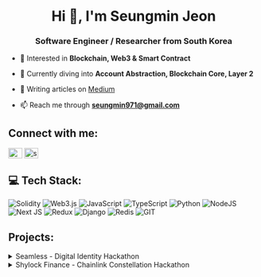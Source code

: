 <h1 align="center">Hi 👋, I'm Seungmin Jeon</h1>
<h3 align="center">Software Engineer / Researcher from South Korea</h3>

- 🔭 Interested in **Blockchain, Web3 & Smart Contract**

- 🌱 Currently diving into **Account Abstraction, Blockchain Core, Layer 2**

- 📝 Writing articles on [Medium](https://medium.com/@organmo)

- 📫 Reach me through **seungmin971@gmail.com**

<h2 align="left">Connect with me:</h2>
<p align="left">
<a href="https://twitter.com/@organ_mo" target="blank"><img align="center" src="https://raw.githubusercontent.com/rahuldkjain/github-profile-readme-generator/master/src/images/icons/Social/twitter.svg" alt="@organ_mo" height="21" width="28" /></a>
<a href="https://linkedin.com/in/seungmin-jeon-4ab159171" target="blank"><img align="center" src="https://raw.githubusercontent.com/rahuldkjain/github-profile-readme-generator/master/src/images/icons/Social/linked-in-alt.svg" alt="seungmin" height="21" width="28" /></a>
</p>

## 💻 Tech Stack:
![Solidity](https://img.shields.io/badge/Solidity-%23363636.svg?style=plastic&logo=solidity&logoColor=white) ![Web3.js](https://img.shields.io/badge/web3.js-F16822?style=plastic&logo=web3.js&logoColor=white) ![JavaScript](https://img.shields.io/badge/javascript-%23323330.svg?style=plastic&logo=javascript&logoColor=%23F7DF1E) ![TypeScript](https://img.shields.io/badge/typescript-%23007ACC.svg?style=plastic&logo=typescript&logoColor=white) ![Python](https://img.shields.io/badge/python-3670A0?style=plastic&logo=python&logoColor=ffdd54) ![NodeJS](https://img.shields.io/badge/node.js-6DA55F?style=plastic&logo=node.js&logoColor=white) ![Next JS](https://img.shields.io/badge/Next-black?style=plastic&logo=next.js&logoColor=white) ![Redux](https://img.shields.io/badge/redux-%23593d88.svg?style=plastic&logo=redux&logoColor=white) ![Django](https://img.shields.io/badge/django-%23092E20.svg?style=plastic&logo=django&logoColor=white) ![Redis](https://img.shields.io/badge/redis-%23DD0031.svg?style=plastic&logo=redis&logoColor=white) ![GIT](https://img.shields.io/badge/Git-fc6d26?style=plastic&logo=git&logoColor=white)

## Projects:
<details><summary>Seamless - Digital Identity Hackathon</summary>
<div markdown="1">
<ul>
  <li>
    Project at Digital Identity Hackathon, hosted by 
    <a href="https://www.encode.club/">Encode club</a> and <a href="https://www.jpmorgan.com/onyx/index">Onyx by J.P.Morgan</a>. With social login, users can easily generate EOA and contract wallet, create and sign verifiable credentials, and mint and send NFTs in batch. 
    Used Magic SDK, Onyx SSI, Biconomy SDK, and zkSync native account abstraction features.
  </li>
  <li> 
    Won 1st place on overall hackathon, and a few more prizes on Visa, zkSync, Biconomy, and Magic track (<a href="https://twitter.com/StackDigest/status/1720648518451491144">Link</a>).
  </li>
</ul>
</div></details>
<details><summary>Shylock Finance - Chainlink Constellation Hackathon</summary>
<div markdown="1">
<ul>
  <li>
    Project at <a href="https://chain.link/hackathon">Chainlink Constellation hackathon</a>. Users can borrow assets in undercollateralized ratio with their DAO participation scores. 
    Shylock Finance has its own trustless score calculation logic powered by Chainlink functions and The Graph, along with multichain support by CCIP.
  </li>
  <li> 
    Selected as Chainlink Top Quality Projects, and won 2nd place at The Graph track.
  </li>
</ul>
</div></details>

